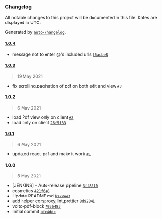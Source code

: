 ### Changelog

All notable changes to this project will be documented in this file. Dates are displayed in UTC.

Generated by [`auto-changelog`](https://github.com/CookPete/auto-changelog).

#### [1.0.4](https://github.com/eea/volto-pdf-block/compare/1.0.3...1.0.4)

- message not to enter @'s included urls [`f6acbe8`](https://github.com/eea/volto-pdf-block/commit/f6acbe80de36ccbd7f2809aad74264b935fb726a)

#### [1.0.3](https://github.com/eea/volto-pdf-block/compare/1.0.2...1.0.3)

> 19 May 2021

- fix scrolling,pagination of pdf on both edit and view [`#3`](https://github.com/eea/volto-pdf-block/pull/3)

#### [1.0.2](https://github.com/eea/volto-pdf-block/compare/1.0.1...1.0.2)

> 6 May 2021

- load Pdf view only on client [`#2`](https://github.com/eea/volto-pdf-block/pull/2)
- load only on client [`26f5f33`](https://github.com/eea/volto-pdf-block/commit/26f5f33b04d0e5c6fe36ea236a485fc3e027ae31)

#### [1.0.1](https://github.com/eea/volto-pdf-block/compare/1.0.0...1.0.1)

> 6 May 2021

- updated react-pdf and make it work [`#1`](https://github.com/eea/volto-pdf-block/pull/1)

#### 1.0.0

> 5 May 2021

-  [JENKINS] - Auto-release pipeline [`3ff83f0`](https://github.com/eea/volto-pdf-block/commit/3ff83f01d81794e38674992b9f1ede340daf5d4c)
- cosmetics [`421f6a8`](https://github.com/eea/volto-pdf-block/commit/421f6a8870b989c21e42c05cad43e1d557991b50)
- Update README.md [`b228ee3`](https://github.com/eea/volto-pdf-block/commit/b228ee370a327e3b9ee42bd17eae73522b95576e)
- add helper corsproxy,lint,prettier [`8d92841`](https://github.com/eea/volto-pdf-block/commit/8d92841b6f236866b7be8e765b318145002b0ed0)
- volto-pdf-block [`7956483`](https://github.com/eea/volto-pdf-block/commit/79564831a09561ef86d039991d24203cc3806b5d)
- Initial commit [`bfe4ddc`](https://github.com/eea/volto-pdf-block/commit/bfe4ddcefec32aec26664c96ff625942c91284ca)
